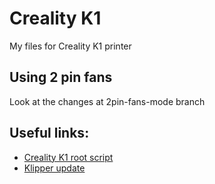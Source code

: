 # Creality K1
My files for Creality K1 printer

## Using 2 pin fans

Look at the changes at 2pin-fans-mode branch

## Useful links:

- [Creality K1 root script](https://guilouz.github.io/Creality-K1-Series/)
- [Klipper update](https://github.com/K1-Klipper/installer_script_k1_and_max)
